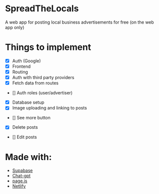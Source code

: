 # SpreadTheLocals
A web app for posting local business advertisements for free (on the web app only)

# Things to implement
* [x] Auth (Google)
* [x] Frontend
* [x] Routing
* [x] Auth with third party providers
* [x] Fetch data from routes
* [] Auth roles (user/advertiser)
* [x] Database setup
* [x] Image uploading and linking to posts
* [] See more button
* [x] Delete posts
* [] Edit posts

# Made with:

* [Supabase](https://supabase.com)
* [Chat-gpt](https://chat.openai.com)
* [page.js](page.js)
* [Netlify](https://netlify.com)
